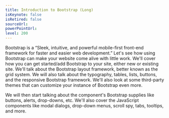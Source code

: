 ```yaml
---
title: Introduction to Bootstrap (Long)
isKeynote: false
isRetired: false
sourceUrl:
powerPointUrl:
level: 200
---
```

Bootstrap is a “Sleek, intuitive, and powerful mobile-first front-end framework for faster and easier web development.” Let's see how using Bootstrap can make your website come alive with little work. We'll cover how you can get started/add Bootstrap to your site, either new or existing site. We'll talk about the Bootstrap layout framework, better known as the grid system.  We will also talk about the typography, tables, lists, buttons, and the responsive Bootstrap framework.  We'll also look at some third-party themes that can customize your instance of Bootstrap even more.

We will then start talking about the component's Bootstrap supplies like buttons, alerts, drop-downs, etc. We'll also cover the JavaScript components like modal dialogs, drop-down menus, scroll spy, tabs, tooltips, and more.
